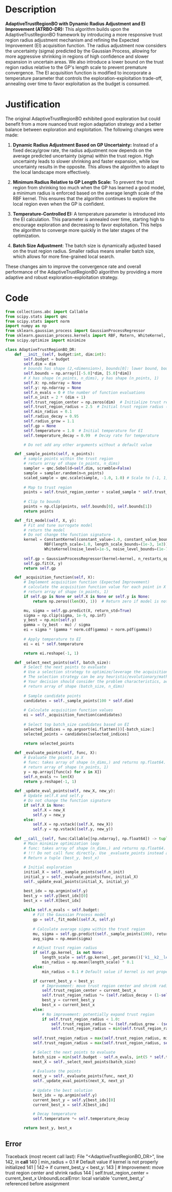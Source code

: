 # Description
**AdaptiveTrustRegionBO with Dynamic Radius Adjustment and EI Improvement (ATRBO-DR):** This algorithm builds upon the AdaptiveTrustRegionBO framework by introducing a more responsive trust region radius adjustment mechanism and refining the Expected Improvement (EI) acquisition function. The radius adjustment now considers the uncertainty (sigma) predicted by the Gaussian Process, allowing for more aggressive shrinking in regions of high confidence and slower expansion in uncertain areas. We also introduce a lower bound on the trust region radius relative to the GP's length scale to prevent premature convergence. The EI acquisition function is modified to incorporate a temperature parameter that controls the exploration-exploitation trade-off, annealing over time to favor exploitation as the budget is consumed.

# Justification
The original AdaptiveTrustRegionBO exhibited good exploration but could benefit from a more nuanced trust region adaptation strategy and a better balance between exploration and exploitation. The following changes were made:

1.  **Dynamic Radius Adjustment Based on GP Uncertainty:** Instead of a fixed decay/grow rate, the radius adjustment now depends on the average predicted uncertainty (sigma) within the trust region. High uncertainty leads to slower shrinking and faster expansion, while low uncertainty results in the opposite. This allows the algorithm to adapt to the local landscape more effectively.

2.  **Minimum Radius Relative to GP Length Scale:** To prevent the trust region from shrinking too much when the GP has learned a good model, a minimum radius is enforced based on the average length scale of the RBF kernel. This ensures that the algorithm continues to explore the local region even when the GP is confident.

3.  **Temperature-Controlled EI:** A temperature parameter is introduced into the EI calculation. This parameter is annealed over time, starting high to encourage exploration and decreasing to favor exploitation. This helps the algorithm to converge more quickly in the later stages of the optimization.

4. **Batch Size Adjustment**: The batch size is dynamically adjusted based on the trust region radius. Smaller radius means smaller batch size, which allows for more fine-grained local search.

These changes aim to improve the convergence rate and overall performance of the AdaptiveTrustRegionBO algorithm by providing a more adaptive and robust exploration-exploitation strategy.

# Code
```python
from collections.abc import Callable
from scipy.stats import qmc
from scipy.stats import norm
import numpy as np
from sklearn.gaussian_process import GaussianProcessRegressor
from sklearn.gaussian_process.kernels import RBF, Matern, WhiteKernel, ConstantKernel
from scipy.optimize import minimize

class AdaptiveTrustRegionBO_DR:
    def __init__(self, budget:int, dim:int):
        self.budget = budget
        self.dim = dim
        # bounds has shape (2,<dimension>), bounds[0]: lower bound, bounds[1]: upper bound
        self.bounds = np.array([[-5.0]*dim, [5.0]*dim])
        # X has shape (n_points, n_dims), y has shape (n_points, 1)
        self.X: np.ndarray = None
        self.y: np.ndarray = None
        self.n_evals = 0 # the number of function evaluations
        self.n_init = 2 * (dim + 1)
        self.trust_region_center = np.zeros(dim)  # Initialize trust region center
        self.trust_region_radius = 2.5  # Initial trust region radius (half of the search space)
        self.min_radius = 0.1
        self.radius_decay = 0.95
        self.radius_grow = 1.1
        self.gp = None
        self.temperature = 1.0  # Initial temperature for EI
        self.temperature_decay = 0.99  # Decay rate for temperature

        # Do not add any other arguments without a default value

    def _sample_points(self, n_points):
        # sample points within the trust region
        # return array of shape (n_points, n_dims)
        sampler = qmc.Sobol(d=self.dim, scramble=False)
        sample = sampler.random(n=n_points)
        scaled_sample = qmc.scale(sample, -1.0, 1.0) # Scale to [-1, 1]
        
        # Map to trust region
        points = self.trust_region_center + scaled_sample * self.trust_region_radius
        
        # Clip to bounds
        points = np.clip(points, self.bounds[0], self.bounds[1])
        return points

    def _fit_model(self, X, y):
        # Fit and tune surrogate model
        # return the model
        # Do not change the function signature
        kernel = ConstantKernel(constant_value=1.0, constant_value_bounds=(1e-3, 1e3)) * \
                 RBF(length_scale=1.0, length_scale_bounds=(1e-3, 1e3)) + \
                 WhiteKernel(noise_level=1e-5, noise_level_bounds=(1e-7, 1e-3))
        
        self.gp = GaussianProcessRegressor(kernel=kernel, n_restarts_optimizer=5)
        self.gp.fit(X, y)
        return self.gp

    def _acquisition_function(self, X):
        # Implement acquisition function (Expected Improvement)
        # calculate the acquisition function value for each point in X
        # return array of shape (n_points, 1)
        if self.gp is None or self.X is None or self.y is None:
            return np.zeros((len(X), 1))  # Return zero if model is not fitted yet

        mu, sigma = self.gp.predict(X, return_std=True)
        sigma = np.clip(sigma, 1e-9, np.inf)
        y_best = np.min(self.y)
        gamma = (y_best - mu) / sigma
        ei = sigma * (gamma * norm.cdf(gamma) + norm.pdf(gamma))
        
        # Apply temperature to EI
        ei = ei * self.temperature

        return ei.reshape(-1, 1)

    def _select_next_points(self, batch_size):
        # Select the next points to evaluate
        # Use a selection strategy to optimize/leverage the acquisition function
        # The selection strategy can be any heuristic/evolutionary/mathematical/hybrid methods.
        # Your decision should consider the problem characteristics, acquisition function, and the computational efficiency.
        # return array of shape (batch_size, n_dims)
        
        # Sample candidate points
        candidates = self._sample_points(100 * self.dim)
        
        # Calculate acquisition function values
        ei = self._acquisition_function(candidates)
        
        # Select top batch_size candidates based on EI
        selected_indices = np.argsort(ei.flatten())[-batch_size:]
        selected_points = candidates[selected_indices]
        
        return selected_points

    def _evaluate_points(self, func, X):
        # Evaluate the points in X
        # func: takes array of shape (n_dims,) and returns np.float64.
        # return array of shape (n_points, 1)
        y = np.array([func(x) for x in X])
        self.n_evals += len(X)
        return y.reshape(-1, 1)
    
    def _update_eval_points(self, new_X, new_y):
        # Update self.X and self.y
        # Do not change the function signature
        if self.X is None:
            self.X = new_X
            self.y = new_y
        else:
            self.X = np.vstack((self.X, new_X))
            self.y = np.vstack((self.y, new_y))
    
    def __call__(self, func:Callable[[np.ndarray], np.float64]) -> tuple[np.float64, np.array]:
        # Main minimize optimization loop
        # func: takes array of shape (n_dims,) and returns np.float64. 
        # !!! Do not call func directly. Use _evaluate_points instead and be aware of the budget when calling it. !!!
        # Return a tuple (best_y, best_x)
        
        # Initial exploration
        initial_X = self._sample_points(self.n_init)
        initial_y = self._evaluate_points(func, initial_X)
        self._update_eval_points(initial_X, initial_y)

        best_idx = np.argmin(self.y)
        best_y = self.y[best_idx][0]
        best_x = self.X[best_idx]
        
        while self.n_evals < self.budget:
            # Fit the Gaussian Process model
            gp = self._fit_model(self.X, self.y)
            
            # Calculate average sigma within the trust region
            mu, sigma = self.gp.predict(self._sample_points(100), return_std=True)
            avg_sigma = np.mean(sigma)

            # Adjust trust region radius
            if self.gp.kernel_ is not None:
                length_scale = self.gp.kernel_.get_params()['k1__k2__length_scale']
                min_radius = np.mean(length_scale) * 0.1
            else:
                min_radius = 0.1 # Default value if kernel is not properly initialized

            if current_best_y < best_y:
                # Improvement: move trust region center and shrink radius
                self.trust_region_center = current_best_x
                self.trust_region_radius *= (self.radius_decay + (1-self.radius_decay) * avg_sigma/np.max(sigma))
                best_y = current_best_y
                best_x = current_best_x
            else:
                # No improvement: potentially expand trust region
                if self.trust_region_radius < 1.0:
                    self.trust_region_radius *= (self.radius_grow - (self.radius_grow-1) * avg_sigma/np.max(sigma))
                    self.trust_region_radius = min(self.trust_region_radius, 2.5) # Limit to initial radius
            
            self.trust_region_radius = max(self.trust_region_radius, min_radius)
            self.trust_region_radius = max(self.trust_region_radius, self.min_radius)

            # Select the next points to evaluate
            batch_size = min(self.budget - self.n_evals, int(5 * self.trust_region_radius/2.5) + 1) # Adjust batch size based on radius
            next_X = self._select_next_points(batch_size)
            
            # Evaluate the points
            next_y = self._evaluate_points(func, next_X)
            self._update_eval_points(next_X, next_y)
            
            # Update the best solution
            best_idx = np.argmin(self.y)
            current_best_y = self.y[best_idx][0]
            current_best_x = self.X[best_idx]

            # Decay temperature
            self.temperature *= self.temperature_decay

        return best_y, best_x
```
## Error
 Traceback (most recent call last):
  File "<AdaptiveTrustRegionBO_DR>", line 142, in __call__
 140 |                 min_radius = 0.1 # Default value if kernel is not properly initialized
 141 | 
 142->             if current_best_y < best_y:
 143 |                 # Improvement: move trust region center and shrink radius
 144 |                 self.trust_region_center = current_best_x
UnboundLocalError: local variable 'current_best_y' referenced before assignment
